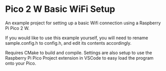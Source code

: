 # Pico 2 W Basic WiFi Setup
An example project for setting up a basic Wifi connection using a Raspberry Pi Pico 2 W.

If you would like to use this example yourself, you will need to rename sample.config.h to config.h, and edit its contents accordingly.

Requires CMake to build and compile. Settings are also setup to use the Raspberry Pi Pico Project extension in VSCode to easy load the program onto your Pico.
